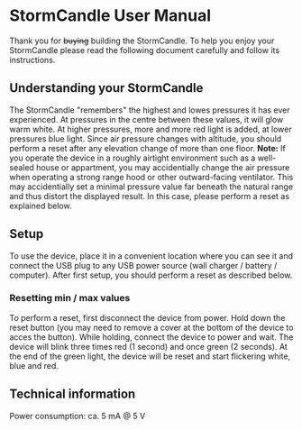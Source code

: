# StormCandle User Manual
Thank you for ~~buying~~ building the StormCandle.
To help you enjoy your StormCandle please read the following document carefully and follow its instructions.

## Understanding your StormCandle
The StormCandle "remembers" the highest and lowes pressures it has ever experienced. At pressures in the centre between these values, it will glow warm white. 
At higher pressures, more and more red light is added, at lower pressures blue light. Since air pressure changes with altitude, 
you should perform a reset after any elevation change of more than one floor.
**Note:** If you operate the device in a roughly airtight environment such as a well-sealed house or appartment, 
you may accidentially change the air pressure when operating a strong range hood or other outward-facing ventilator. 
This may accidentially set a minimal pressure value far beneath the natural range and thus distort the displayed result. In this case, please perform a reset as explained below.

## Setup
To use the device, place it in a convenient location where you can see it and connect the USB plug to any USB power source (wall charger / battery / computer). 
After first setup, you should perform a reset as described below.

### Resetting min / max values
To perform a reset, first disconnect the device from power. Hold down the reset button (you may need to remove a cover at the bottom of the device to acces the button). 
While holding, connect the device to power and wait. The device will blink three times red (1 second) and once green (2 seconds). 
At the end of the green light, the device will be reset and start flickering white, blue and red.

## Technical information
Power consumption: ca. 5 mA @ 5 V
